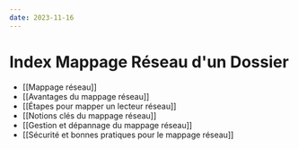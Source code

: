 ```yaml
---
date: 2023-11-16
---
```


# Index Mappage Réseau d'un Dossier

- [[Mappage réseau]]
- [[Avantages du mappage réseau]]
- [[Étapes pour mapper un lecteur réseau]]
- [[Notions clés du mappage réseau]]
- [[Gestion et dépannage du mappage réseau]]
- [[Sécurité et bonnes pratiques pour le mappage réseau]]